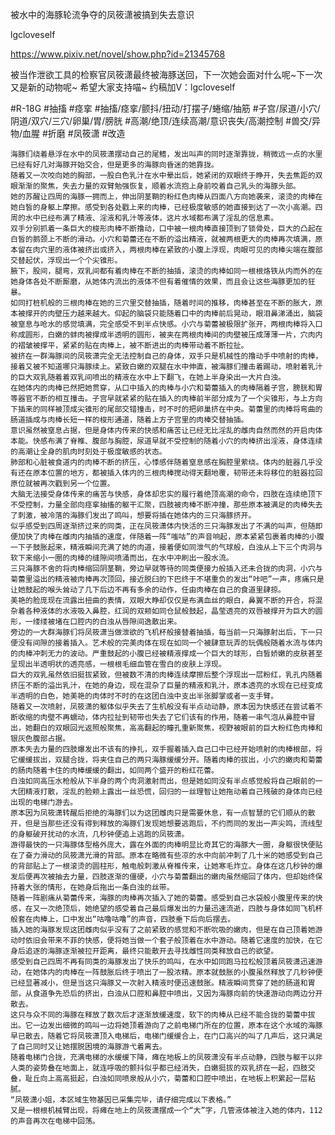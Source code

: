 被水中的海豚轮流争夺的凤筱潇被搞到失去意识

lgcloveself

https://www.pixiv.net/novel/show.php?id=21345768

被当作泄欲工具的检察官凤筱潇最终被海豚送回，下一次她会面对什么呢~下一次又是新的动物呢~
希望大家支持喵~
约稿加V：lgcloveself

#R-18G
#抽搐
#痉挛
#抽搐/痉挛/颤抖/扭动/打摆子/蜷缩/抽筋
#子宫/尿道/小穴/阴道/双穴/三穴/卵巢/胃/膀胱
#高潮/绝顶/连续高潮/意识丧失/高潮控制
#兽交/异物/血腥
#折磨
#凤筱潇
#改造


    海豚们绕着悬浮在水中的凤筱潇摆动自己的尾鳍，发出叫声的同时逐渐靠拢，稍微远一点的水里已经有好几对海豚开始交合，但是更多的海豚向昏迷的她靠拢。
    随着又一次咬向她的胸部，一股白色乳汁在水中晕出后，她紧闭的双眼终于睁开，失去焦距的双眼渐渐的聚焦，失去力量的双臂勉强恢复，顺着水流抱上身前咬着自己乳头的海豚头部。
    她的苏醒让四周的海豚一拥而上，伸出阴茎鞘的粉红色肉棒从四面八方向她袭来，滚烫的肉棒在她白皙的身躯上摩擦。感受到各处戳上来的肉棒，已经极度敏感的她直接到达了一次小高潮。四周的水中已经布满了精液、淫液和乳汁等液体，这片水域都布满了淫乱的信息素。
    双手分别抓着一条巨大的梭形肉棒不断撸动，口中被一根肉棒直接顶到了锁骨处，巨大的凸起在白皙的鹅颈上不断的滑动。小穴和菊蕾还在不断的溢出精液，就被两根更大的肉棒再次填满，原本留在肉穴里的液体被挤出或挤入，两根肉棒在紧致的小腹上浮现，肉眼可见的肉棒尖端在腹部交替起伏，浮现出一个个尖锥形。
    腋下，股间，腿弯，双乳间都有着肉棒在不断的抽插，滚烫的肉棒如同一根根烙铁从内而外的在她身体各处不断厮磨，从她体内流出的液体不但有着催情的效果，而且会让这些海豚更加的狂暴。
    如同打桩机般的三根肉棒在她的三穴里交替抽插，随着时间的推移，肉棒甚至在不断的胀大，原本被撑开的肉壁压力越来越大。仰起的脑袋只能随着口中的肉棒前后晃动，眼泪鼻涕涌出，脑袋被窒息与呛水的感觉填满，完全感受不到半点快感。小穴与菊蕾被极限扩张开，两根肉棒将入口称成圆形，白嫩的蚌肉被撑成半透明的圆形，被夹在两根肉棒间的肉壁被压成薄薄一片，穴肉内的褶皱被撑平，紧紧的贴在肉棒上，被不断进出的肉棒带动着不断拉扯。
    被挤在一群海豚间的凤筱潇完全无法控制自己的身体，双手只是机械性的撸动手中喷射的肉棒，接着又被不知道哪只海豚续上。紧致白嫩的双腿在水中伸直，被海豚们撞击着踢动，喷射着乳汁的巨大双乳随着着双乳间喷出的精液在水中上下翻飞，在她上半身染出一大片白浊。
    在她体内的肉棒已然把她贯穿，从口中插入的肉棒与小穴和菊蕾插入的肉棒隔着子宫，膀胱和胃等器官不断的相互撞击。子宫早就紧紧的贴在插入的肉棒前半部分成为了一个尖锥形，与上方向下插来的同样被顶成尖锥形的尾部交错撞击，时不时的把卵巢挤在中央。菊蕾里的肉棒将弯曲的肠道插成与肉棒长短一样的梭形通道，随着上方子宫里的肉棒交替抽插。
    意识虽然被窒息占据，但是身体内传来的快感和痛苦让已经无比淫乱的雌肉自然而然的开启肉体本能。快感布满了脊椎、腹部与胸腔，尿道早就不受控制的随着小穴的肉棒挤出淫液，身体连续的高潮让全身的肌肉时刻处于极度敏感的状态。
    肺部和心脏被食道内的肉棒不断的挤压，心悸感伴随着窒息感在胸腔里萦绕。体内的脏器几乎没有还在原本位置的地方，都被插入体内的三根肉棒搅动得天翻地覆，韧带还未将移位的脏器拉回原位就被再次戳到另一个位置。
    大脑无法接受身体传来的痛苦与快感，身体却忠实的履行着绝顶高潮的命令，四肢在连续绝顶下不受控制，力量全部向痉挛抽搐的躯干汇聚，四肢被肉棒不断冲撞，那些原本被满足的肉棒失去了刺激，被冷落的海豚们发出了鸣叫，想要将插在她体内的三只海豚挤开。
    似乎感受到四周逐渐挤过来的同类，正在凤筱潇体内快活的三只海豚发出了不满的叫声，但随即便加快了肉棒在雌肉内抽插的速度，伴随着一阵“嗤咕”的声音响起，原本紧紧包裹着肉棒的小腹一下子鼓胀起来，精液瞬间充满了她的肉道，接着便如同泄气的气球般，白浊从上下三个肉洞与软下来缩小一圈的肉棒的缝隙间喷涌而出，在水中冲刷出一股水流。
    三只海豚不舍的将肉棒缩回阴茎鞘，旁边早就等待的同类便接力般插入还未合拢的肉洞，小穴与菊蕾里溢出的精液被肉棒再次顶回，接近脱臼的下巴终于不堪重负的发出“咔吧”一声，疼痛只是让她鼓起的喉头耸动了几下后边不再有多余的动作，任由肉棒在自己的食道里肆掠。
    美艳的脸庞现在流露出扭曲的表情，双眼大睁却仅仅是布满血丝的眼白，鼻翼不断的开合，将混杂着各种液体的水液吸入鼻腔，红润的双颊如同仓鼠般鼓起，晶莹透亮的双唇被撑开为巨大的圆形，一缕缕被堵在口腔内的白浊从唇隙间逸散出来。
    旁边的一大群海豚们将凤筱潇当做泄欲的飞机杯般接替着抽插，每当前一只海豚射出后，下一只便没有间隙的接着插入。艺术般的完美肉体在现在如同一个被肆意玩弄的玩偶般随着水流与体内的肉棒冲刺无力的波动。严重鼓起的小腹已经被精液撑成一个巨大的球形，白皙娇嫩的皮肤甚至呈现出半透明状的透亮感，一根根毛细血管在雪白的皮肤上浮现。
    巨大的双乳虽然依旧挺拔紧致，但被数不清的肉棒连续摩擦后整个浮现出一层粉红，乳孔内随着挤压不断的溢出乳汁，在她的身边，现在混杂了巨量的精液和乳汁，原本透亮的水现在已经变成半透明的白色，她美艳的肉体时不时的在这团白浊中支出半张脚掌或者一支手臂。
    随着又一次喷射，凤筱潇的躯体似乎失去了生机般没有半点动动静，原本因为快感还在尝试着不断收缩的肉壁不再蠕动，体内拉扯到韧带也失去了它们该有的作用，随着一串气泡从鼻腔中冒出，她翻白的双眼回光返照般聚焦，高高翻起的瞳孔重新聚焦，视野被眼前的巨大粉红色肉棒和银灰色腹部占据。
    原本失去力量的四肢爆发出不该有的挣扎，双手握着插入自己口中已经开始喷射的肉棒根部，将它缓缓拔出，双腿合拢，将夹住自己的两只海豚缓缓分开。随着肉棒的拔出，小穴的嫩肉和菊蕾的肠肉随着卡住的肉棒缓缓的翻出，如同两个盛开的粉红花蕾。
    白浊如同高压水枪般从下半身的两个肉洞激射而出，但是她如同没有半点感觉般将自己眼前的一大团精液打散，淫乱的脸颊上露出一丝恐慌，回归的一丝理智让她拖动着自己残破的身体向已经出现的电梯门游去。
    原本因为凤筱潇转醒后拒绝的海豚们以为这团雌肉只是需要休息，有一点智慧的它们顺从的散开，但是当那些还没有得到释放的海豚们发现她想要逃跑后，不约而同的发出一声尖鸣，流线型的身躯破开扰动的水流，几秒钟便追上逃跑的凤筱潇。
    游得最快的一只海豚体型格外庞大，露在外面的肉棒明显比奇其它的海豚大一圈，身躯很快便贴在了奋力滑动的凤筱潇光滑的背部。原本在略微有些凉的水中向前冲刺了几十米的她感受到自己的背部贴上了一根滚烫的圆柱形，触电般刺激从脊椎传来，让她寒毛炸立。身体在这几秒钟的爆发后便再次被抽去力量，四肢逐渐的僵硬，小穴与菊蕾翻出的嫩肉虽然缩回了体内，但却始终保持着大张的情形，在她身后拖出一条白浊的丝带。
    随着一阵剧痛从菊蕾传来，海豚的肉棒再次插入了她的菊蕾。感受到自己水袋般小腹里传来的快感，在又一次绝顶后，她绝望的感受着自己最后爆发出的力量迅速流逝，四肢与身体如同飞机杯般套在肉棒上，口中发出“咕噜咕噜”的声音，四肢垂下后向后摆去。
    插入她的海豚发现这团雌肉似乎没有了之前紧致的感觉和不断吮吸的嫩肉，但是在自己顶着她游动时依旧会带来不菲的快感，便将她当做一个套子般顶着在水中游动。随着它速度的加快，在它身后追逐的海豚逐渐被拉开距离，最终只能散开去寻找雌性同类释放自己的欲望。
    感受到自己四周不再有同类的海豚发出了快乐的鸣叫，在水中如同跑马拉松般顶着凤筱潇迅速游动，在她体内的肉棒在一阵鼓胀后终于喷出了一股浓精。原本就鼓胀的小腹虽然释放了几秒钟便已经显著减小，但是当这只海豚又一次射入精液时便迅速鼓胀。精液瞬间贯穿了她的肠道和胃部，从食道争先恐后的挤出，白浊从口腔和鼻腔中喷出，又因为海豚向前的快速游动向两边分开散去。
    这只与众不同的海豚在释放了数次后才逐渐放缓速度，软下的肉棒从已经不能合拢的菊蕾中拔出。它一边发出细微的鸣叫一边将她顶着游向了之前电梯门所在的位置，原本在这个水域的海豚早已散去，随着它将凤筱潇顶入电梯后，电梯门缓缓合上，在门口高兴的叫了几声后，这只满足了自己同时又让她摆脱困境的海豚游弋着离去。
    随着电梯门合拢，充满电梯的水缓缓下降，瘫在地板上的凤筱潇没有半点动静，四肢与躯干以非人类的姿势叠在地面上，就连呼吸的颤抖似乎都已经消失，白嫩挺拔的双乳挤在一起，四肢交叠，耻丘向上高高挺起，白浊如同喷泉般从小穴，菊蕾和口腔中喷出，在地板上积累起一层粘腻。
    “凤筱潇小姐，本区域生物基因已采集完毕，请仔细完成以下表格。”
    又是一根根机械臂出现，将瘫在地上的凤筱潇摆成一个“大”字，几管液体被注入她的体内，112的声音再次在电梯中回荡。